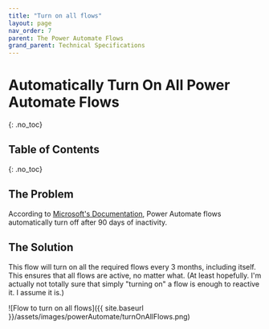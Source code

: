 ```yaml
---
title: "Turn on all flows"
layout: page
nav_order: 7
parent: The Power Automate Flows
grand_parent: Technical Specifications
---
```


# Automatically Turn On All Power Automate Flows
{: .no_toc}

## Table of Contents
{: .no_toc}

## The Problem

According to [Microsoft's Documentation](https://learn.microsoft.com/en-us/power-automate/limits-and-config), Power Automate flows automatically turn off after 90 days of inactivity. 

## The Solution

This flow will turn on all the required flows every 3 months, including itself. This ensures that all flows are active, no matter what. (At least hopefully. I'm actually not totally sure that simply "turning on" a flow is enough to reactive it. I assume it is.)

![Flow to turn on all flows]({{ site.baseurl }}/assets/images/powerAutomate/turnOnAllFlows.png)